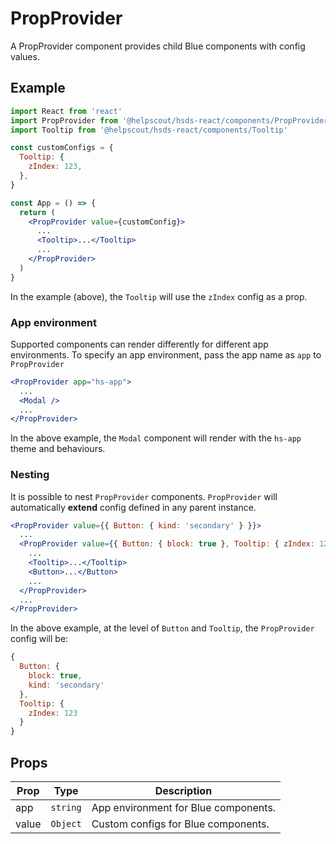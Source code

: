 # PropProvider

A PropProvider component provides child Blue components with config values.

## Example

```jsx
import React from 'react'
import PropProvider from '@helpscout/hsds-react/components/PropProvider'
import Tooltip from '@helpscout/hsds-react/components/Tooltip'

const customConfigs = {
  Tooltip: {
    zIndex: 123,
  },
}

const App = () => {
  return (
    <PropProvider value={customConfig}>
      ...
      <Tooltip>...</Tooltip>
      ...
    </PropProvider>
  )
}
```

In the example (above), the `Tooltip` will use the `zIndex` config as a prop.

### App environment

Supported components can render differently for different app environments. To specify an app environment, pass the app name as `app` to `PropProvider`

```jsx
<PropProvider app="hs-app">
  ...
  <Modal />
  ...
</PropProvider>
```

In the above example, the `Modal` component will render with the `hs-app` theme and behaviours.

### Nesting

It is possible to nest `PropProvider` components. `PropProvider` will automatically **extend** config defined in any parent instance.

```jsx
<PropProvider value={{ Button: { kind: 'secondary' } }}>
  ...
  <PropProvider value={{ Button: { block: true }, Tooltip: { zIndex: 123 } }}>
    ...
    <Tooltip>...</Tooltip>
    <Button>...</Button>
    ...
  </PropProvider>
  ...
</PropProvider>
```

In the above example, at the level of `Button` and `Tooltip`, the `PropProvider` config will be:

```js
{
  Button: {
    block: true,
    kind: 'secondary'
  },
  Tooltip: {
    zIndex: 123
  }
}
```

## Props

| Prop  | Type     | Description                          |
| ----- | -------- | ------------------------------------ |
| app   | `string` | App environment for Blue components. |
| value | `Object` | Custom configs for Blue components.  |
